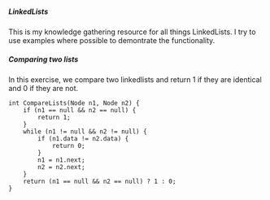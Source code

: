 ##### LinkedLists

This is my knowledge gathering resource for all things LinkedLists. I try to use examples where possible to demontrate the functionality. 

##### Comparing two lists
In this exercise, we compare two linkedlists and return 1 if they are identical and 0 if they are not. 

```
int CompareLists(Node n1, Node n2) {
    if (n1 == null && n2 == null) {
        return 1;
    }
    while (n1 != null && n2 != null) {
        if (n1.data != n2.data) {
            return 0;
        }
        n1 = n1.next;
        n2 = n2.next;
    }
    return (n1 == null && n2 == null) ? 1 : 0;
}
```
